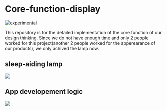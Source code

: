 # Core-function-display

[![experimental](http://badges.github.io/stability-badges/dist/experimental.svg)](http://github.com/badges/stability-badges)

This repository is for the detailed implementation of the core function of our design thinking. Since we do not have enough time and only 2 people worked for this project(another 2 people worked for the apperearance of our products), we only achived the lamp now.

## sleep-aiding lamp

![](https://github.com/Design-Thinking/Core-function-display/blob/master/Products/%E6%88%90%E6%9E%9C%E5%9B%BE.png?raw=true)

## App developement logic

![](https://github.com/Design-Thinking/Core-function-display/blob/master/Products/%E7%9D%A1%E7%9C%A0%E4%BA%A7%E5%93%81%E4%B8%8E%E7%9B%91%E6%8E%A7.png?raw=true)
